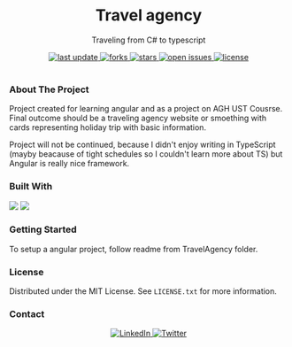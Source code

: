 
<div align="center">
  
  <h1> Travel agency </h1>
  <p> Traveling from C# to typescript </p>
  
  <div>
    <a href="">
      <img src="https://img.shields.io/github/last-commit/psp515/TravelAgency" alt="last update" />
    </a>
    <a href="https://github.com/psp515/TravelAgency/network/members">
      <img src="https://img.shields.io/github/forks/psp515/TravelAgency" alt="forks" />
    </a>
    <a href="https://github.com/psp515/TravelAgency/stargazers">
      <img src="https://img.shields.io/github/stars/psp515/TravelAgency" alt="stars" />
    </a>
    <a href="https://github.com/psp515/TravelAgency/issues/">
      <img src="https://img.shields.io/github/issues/psp515/TravelAgency" alt="open issues" />
    </a>
    <a href="https://github.com/psp515/TravelAgency/blob/master/LICENSE">
      <img src="https://img.shields.io/github/license/psp515/TravelAgency" alt="license" />
    </a>
  </div>
</div>  

<br/>

### About The Project

Project created for learning angular and as a project on AGH UST Cousrse.
Final outcome should be a traveling agency website or smoething with cards representing holiday trip with basic information.

Project will not be continued, because I didn't enjoy writing in TypeScript (mayby beacause of tight schedules so I couldn't learn more about TS) but Angular is really nice framework.

### Built With

<div>
  <a>
    <img src="https://img.shields.io/badge/-Angular-FFD64D?logo=angularjs" />
  </a>
  <a>
    <img src="https://img.shields.io/badge/-TypeScript-FFD64D?logo=typescript" />
  </a>
</div>

### Getting Started

To setup a angular project, follow readme from TravelAgency folder.

### License

Distributed under the MIT License. See `LICENSE.txt` for more information.

### Contact

<div align="center">
  <a href="https://www.linkedin.com/in/lukasz-psp515-kolber/">
    <img src="https://img.shields.io/badge/LinkedIn-0077B5?style=for-the-badge&logo=linkedin&logoColor=white" alt="LinkedIn" />
  </a>
  <a href="https://twitter.com/psp515">
    <img src="https://img.shields.io/badge/Twitter-1DA1F2?style=for-the-badge&logo=twitter&logoColor=white" alt="Twitter" />
  </a>
</div>

